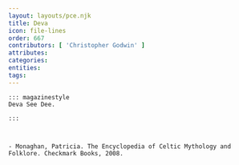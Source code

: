 ```yaml
---
layout: layouts/pce.njk
title: Deva
icon: file-lines
order: 667
contributors: [ 'Christopher Godwin' ]
attributes:
categories:
entities:
tags:
---
```

``` tab [group1:Info]
::: magazinestyle
Deva See Dee.

:::
```
``` tab [group1:Attributes]
```
``` tab [group1:Entities]
```
``` tab [group1:Sources]
- Monaghan, Patricia. The Encyclopedia of Celtic Mythology and Folklore. Checkmark Books, 2008.
```
